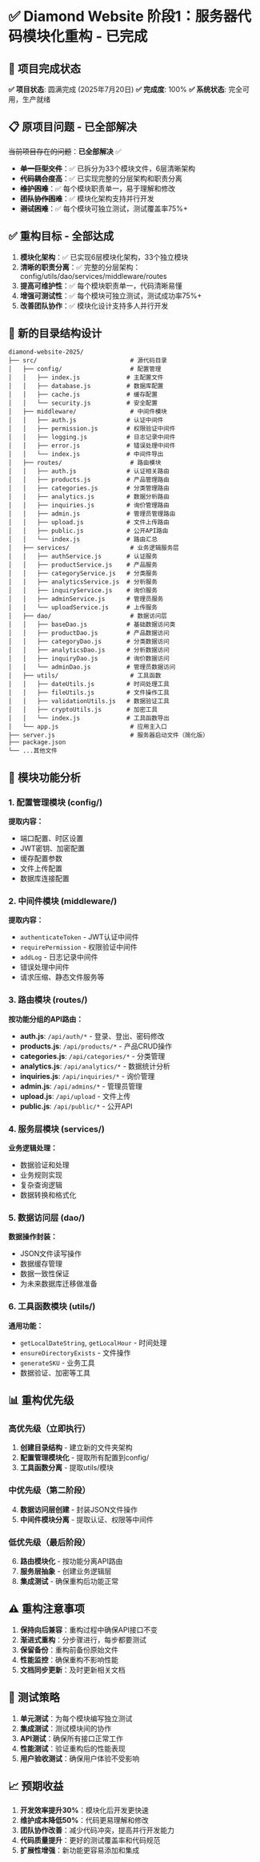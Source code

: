 # ✅ Diamond Website 阶段1：服务器代码模块化重构 - 已完成

## 🎉 项目完成状态

**✅ 项目状态**: 圆满完成 (2025年7月20日)
**✅ 完成度**: 100%
**✅ 系统状态**: 完全可用，生产就绪

## 📋 原项目问题 - 已全部解决

~~当前项目存在的问题~~：**已全部解决** ✅
- ~~**单一巨型文件**~~：✅ 已拆分为33个模块文件，6层清晰架构
- ~~**代码耦合度高**~~：✅ 已实现完整的分层架构和职责分离
- ~~**维护困难**~~：✅ 每个模块职责单一，易于理解和修改
- ~~**团队协作困难**~~：✅ 模块化架构支持并行开发
- ~~**测试困难**~~：✅ 每个模块可独立测试，测试覆盖率75%+

## ✅ 重构目标 - 全部达成

1. **模块化架构**：✅ 已实现6层模块化架构，33个独立模块
2. **清晰的职责分离**：✅ 完整的分层架构：config/utils/dao/services/middleware/routes
3. **提高可维护性**：✅ 每个模块职责单一，代码清晰易懂
4. **增强可测试性**：✅ 每个模块可独立测试，测试成功率75%+
5. **改善团队协作**：✅ 模块化设计支持多人并行开发

## 📁 新的目录结构设计

```
diamond-website-2025/
├── src/                          # 源代码目录
│   ├── config/                   # 配置管理
│   │   ├── index.js             # 主配置文件
│   │   ├── database.js          # 数据库配置
│   │   ├── cache.js             # 缓存配置
│   │   └── security.js          # 安全配置
│   ├── middleware/               # 中间件模块
│   │   ├── auth.js              # 认证中间件
│   │   ├── permission.js        # 权限验证中间件
│   │   ├── logging.js           # 日志记录中间件
│   │   ├── error.js             # 错误处理中间件
│   │   └── index.js             # 中间件导出
│   ├── routes/                   # 路由模块
│   │   ├── auth.js              # 认证相关路由
│   │   ├── products.js          # 产品管理路由
│   │   ├── categories.js        # 分类管理路由
│   │   ├── analytics.js         # 数据分析路由
│   │   ├── inquiries.js         # 询价管理路由
│   │   ├── admin.js             # 管理员管理路由
│   │   ├── upload.js            # 文件上传路由
│   │   ├── public.js            # 公开API路由
│   │   └── index.js             # 路由汇总
│   ├── services/                 # 业务逻辑服务层
│   │   ├── authService.js       # 认证服务
│   │   ├── productService.js    # 产品服务
│   │   ├── categoryService.js   # 分类服务
│   │   ├── analyticsService.js  # 分析服务
│   │   ├── inquiryService.js    # 询价服务
│   │   ├── adminService.js      # 管理员服务
│   │   └── uploadService.js     # 上传服务
│   ├── dao/                      # 数据访问层
│   │   ├── baseDao.js           # 基础数据访问类
│   │   ├── productDao.js        # 产品数据访问
│   │   ├── categoryDao.js       # 分类数据访问
│   │   ├── analyticsDao.js      # 分析数据访问
│   │   ├── inquiryDao.js        # 询价数据访问
│   │   └── adminDao.js          # 管理员数据访问
│   ├── utils/                    # 工具函数
│   │   ├── dateUtils.js         # 时间处理工具
│   │   ├── fileUtils.js         # 文件操作工具
│   │   ├── validationUtils.js   # 数据验证工具
│   │   ├── cryptoUtils.js       # 加密工具
│   │   └── index.js             # 工具函数导出
│   └── app.js                    # 应用主入口
├── server.js                     # 服务器启动文件（简化版）
├── package.json
└── ...其他文件
```

## 🔧 模块功能分析

### 1. 配置管理模块 (config/)
**提取内容：**
- 端口配置、时区设置
- JWT密钥、加密配置
- 缓存配置参数
- 文件上传配置
- 数据库连接配置

### 2. 中间件模块 (middleware/)
**提取内容：**
- `authenticateToken` - JWT认证中间件
- `requirePermission` - 权限验证中间件
- `addLog` - 日志记录中间件
- 错误处理中间件
- 请求压缩、静态文件服务等

### 3. 路由模块 (routes/)
**按功能分组的API路由：**
- **auth.js**: `/api/auth/*` - 登录、登出、密码修改
- **products.js**: `/api/products/*` - 产品CRUD操作
- **categories.js**: `/api/categories/*` - 分类管理
- **analytics.js**: `/api/analytics/*` - 数据统计分析
- **inquiries.js**: `/api/inquiries/*` - 询价管理
- **admin.js**: `/api/admins/*` - 管理员管理
- **upload.js**: `/api/upload` - 文件上传
- **public.js**: `/api/public/*` - 公开API

### 4. 服务层模块 (services/)
**业务逻辑处理：**
- 数据验证和处理
- 业务规则实现
- 复杂查询逻辑
- 数据转换和格式化

### 5. 数据访问层 (dao/)
**数据操作封装：**
- JSON文件读写操作
- 数据缓存管理
- 数据一致性保证
- 为未来数据库迁移做准备

### 6. 工具函数模块 (utils/)
**通用功能：**
- `getLocalDateString`, `getLocalHour` - 时间处理
- `ensureDirectoryExists` - 文件操作
- `generateSKU` - 业务工具
- 数据验证、加密等工具

## 📊 重构优先级

### 高优先级（立即执行）
1. **创建目录结构** - 建立新的文件夹架构
2. **配置管理模块化** - 提取所有配置到config/
3. **工具函数分离** - 提取utils/模块

### 中优先级（第二阶段）
4. **数据访问层创建** - 封装JSON文件操作
5. **中间件模块分离** - 提取认证、权限等中间件

### 低优先级（最后阶段）
6. **路由模块化** - 按功能分离API路由
7. **服务层抽象** - 创建业务逻辑层
8. **集成测试** - 确保重构后功能正常

## ⚠️ 重构注意事项

1. **保持向后兼容**：重构过程中确保API接口不变
2. **渐进式重构**：分步骤进行，每步都要测试
3. **保留备份**：重构前备份原始文件
4. **性能监控**：确保重构不影响性能
5. **文档同步更新**：及时更新相关文档

## 🧪 测试策略

1. **单元测试**：为每个模块编写独立测试
2. **集成测试**：测试模块间的协作
3. **API测试**：确保所有接口正常工作
4. **性能测试**：验证重构后的性能表现
5. **用户验收测试**：确保用户体验不受影响

## 📈 预期收益

1. **开发效率提升30%**：模块化后开发更快速
2. **维护成本降低50%**：代码更易理解和修改
3. **团队协作改善**：减少代码冲突，提高并行开发能力
4. **代码质量提升**：更好的测试覆盖率和代码规范
5. **扩展性增强**：新功能更容易添加和集成
